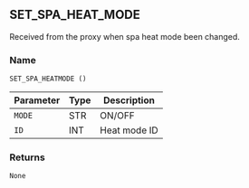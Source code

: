 ## SET\_SPA\_HEAT\_MODE

Received from the proxy when spa heat mode been changed.


### Name

`SET_SPA_HEATMODE ()`


| Parameter | Type | Description  |
| --------- | ---- | ------------ |
| `MODE`    | STR  | ON/OFF       |
| `ID`      | INT  | Heat mode ID |


### Returns

`None`
